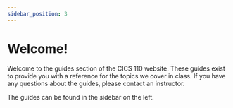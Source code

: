 ```yaml
---
sidebar_position: 3
---
```


# Welcome!

Welcome to the guides section of the CICS 110 website. These guides exist to provide you with a reference for the topics we cover in class. If you have any questions about the guides, please contact an instructor.

The guides can be found in the sidebar on the left.